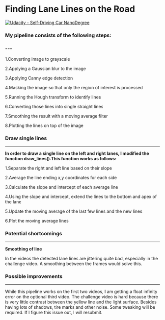 # **Finding Lane Lines on the Road** 
[![Udacity - Self-Driving Car NanoDegree](https://s3.amazonaws.com/udacity-sdc/github/shield-carnd.svg)](http://www.udacity.com/drive)


### My pipeline consists of the following steps:
### ---

1.Converting image to grayscale

2.Applying a Gaussian blur to the image

3.Applying Canny edge detection

4.Masking the image so that only the region of interest is processed

5.Running the Hough transform to identify lines

6.Converting those lines into single straight lines

7.Smoothing the result with a moving average filter

8.Plotting the lines on top of the image

### Draw single lines
---
**In order to draw a single line on the left and right lanes, I modified the function draw_lines().This function works as follows:**

1.Separate the right and left line based on their slope

2.Average the line ending x,y coordinates for each side

3.Calculate the slope and intercept of each average line

4.Using the slope and intercept, extend the lines to the bottom and apex of the lane

5.Update the moving average of the last few lines and the new lines

6.Plot the moving average lines

### Potential shortcomings
---
**Smoothing of line**

In the videos the detected lane lines are jittering quite bad, especially in the challenge video. A smoothing between the frames would solve this.


### Possible improvements
---
While this pipeline works on the first two videos, I am getting a float infinity error on the optional third video.
The challenge video is hard because there is very little contrast between the yellow line and the light surface. Besides having lots of shadows, tire marks and other noise. Some tweaking will be required. If I figure this issue out, I will resubmit.
